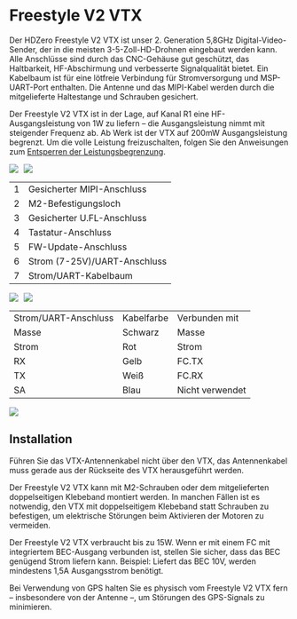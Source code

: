 # Freestyle V2 VTX

Der HDZero Freestyle V2 VTX ist unser 2. Generation 5,8GHz Digital-Video-Sender, der in die meisten 3-5-Zoll-HD-Drohnen eingebaut werden kann. Alle Anschlüsse sind durch das CNC-Gehäuse gut geschützt, das Haltbarkeit, HF-Abschirmung und verbesserte Signalqualität bietet. Ein Kabelbaum ist für eine lötfreie Verbindung für Stromversorgung und MSP-UART-Port enthalten. Die Antenne und das MIPI-Kabel werden durch die mitgelieferte Haltestange und Schrauben gesichert.

Der Freestyle V2 VTX ist in der Lage, auf Kanal R1 eine HF-Ausgangsleistung von 1W zu liefern – die Ausgangsleistung nimmt mit steigender Frequenz ab. Ab Werk ist der VTX auf 200mW Ausgangsleistung begrenzt. Um die volle Leistung freizuschalten, folgen Sie den Anweisungen zum [Entsperren der Leistungsbegrenzung](vtx-firmware-update.md#unlock-rf-power-limit).

<div style="display: flex;gap: 10px;">
<img src="/media/image16.png" id="image13"><img src="/media/image17.png" id="image14">
</div>

<table id="table6">
<tr>
<td>1</td>
<td>Gesicherter MIPI-Anschluss</td>
</tr>
<tr>
<td>2</td>
<td>M2-Befestigungsloch</td>
</tr>
<tr>
<td>3</td>
<td>Gesicherter U.FL-Anschluss</td>
</tr>
<tr>
<td>4</td>
<td>Tastatur-Anschluss</td>
</tr>
<tr>
<td>5</td>
<td>FW-Update-Anschluss</td>
</tr>
<tr>
<td>6</td>
<td>Strom (7-25V)/UART-Anschluss</td>
</tr>
<tr>
<td>7</td>
<td>Strom/UART-Kabelbaum</td>
</tr>
</table>

<div style="display: flex;gap: 10px;">
<img src="/media/image18.png" id="image15"><img src="/media/image19.png" id="image16">
</div>


<table id="table7">
<tr>
<td>Strom/UART-Anschluss</td>
<td>Kabelfarbe</td>
<td>Verbunden mit</td>
</tr>
<tr>
<td>Masse</td>
<td>Schwarz</td>
<td>Masse</td>
</tr>
<tr>
<td>Strom</td>
<td>Rot</td>
<td>Strom</td>
</tr>
<tr>
<td>RX</td>
<td>Gelb</td>
<td>FC.TX</td>
</tr>
<tr>
<td>TX</td>
<td>Weiß</td>
<td>FC.RX</td>
</tr>
<tr>
<td>SA</td>
<td>Blau</td>
<td>Nicht verwendet</td>
</tr>
</table>

<img src="/media/image20.png" id="image17">

## Installation

Führen Sie das VTX-Antennenkabel nicht über den VTX, das Antennenkabel muss gerade aus der Rückseite des VTX herausgeführt werden.

Der Freestyle V2 VTX kann mit M2-Schrauben oder dem mitgelieferten doppelseitigen Klebeband montiert werden. In manchen Fällen ist es notwendig, den VTX mit doppelseitigem Klebeband statt Schrauben zu befestigen, um elektrische Störungen beim Aktivieren der Motoren zu vermeiden.

Der Freestyle V2 VTX verbraucht bis zu 15W. Wenn er mit einem FC mit integriertem BEC-Ausgang verbunden ist, stellen Sie sicher, dass das BEC genügend Strom liefern kann. Beispiel: Liefert das BEC 10V, werden mindestens 1,5A Ausgangsstrom benötigt.

Bei Verwendung von GPS halten Sie es physisch vom Freestyle V2 VTX fern – insbesondere von der Antenne –, um Störungen des GPS-Signals zu minimieren.
